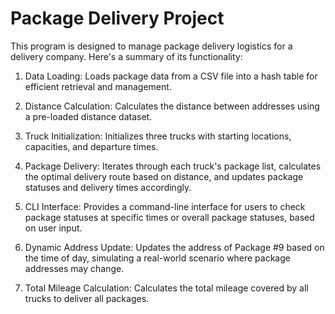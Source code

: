 # Package Delivery Project

This program is designed to manage package delivery logistics for a delivery company. Here's a summary of its functionality:

1. Data Loading: Loads package data from a CSV file into a hash table for efficient retrieval and management.

2. Distance Calculation: Calculates the distance between addresses using a pre-loaded distance dataset.

3. Truck Initialization: Initializes three trucks with starting locations, capacities, and departure times.

4. Package Delivery: Iterates through each truck's package list, calculates the optimal delivery route based on distance, and updates package statuses and delivery times accordingly.

5. CLI Interface: Provides a command-line interface for users to check package statuses at specific times or overall package statuses, based on user input.

6. Dynamic Address Update: Updates the address of Package #9 based on the time of day, simulating a real-world scenario where package addresses may change.

7. Total Mileage Calculation: Calculates the total mileage covered by all trucks to deliver all packages.
